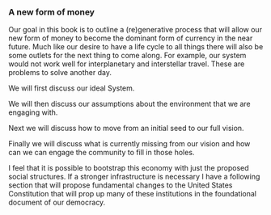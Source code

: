 ### A new form of money

Our goal in this book is to outline a (re)generative process that will allow our new form of money to become the dominant form of currency in the near future. Much like our desire to have a life cycle to all things there will also be some outlets for the next thing to come along. For example, our system would not work well for interplanetary and interstellar travel. These are problems to solve another day.



We will first discuss our ideal System.



We will then discuss our assumptions about the environment that we are engaging with.



Next we will discuss how to move from an initial seed to our full vision.



Finally we will discuss what is currently missing from our vision and how can we can engage the community to fill in those holes.

I feel that it is possible to bootstrap this economy with just the proposed social structures.  If a stronger infrastructure is necessary I have a following section that will propose fundamental changes to the United States Constitution that will prop up many of these institutions in the foundational document of our democracy.
